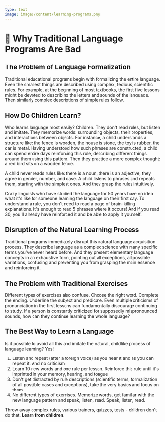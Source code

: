 ```yaml
---
type: text
image: images/content/learning-programs.png
---
```


# 💩 Why Traditional Language Programs Are Bad

## The Problem of Language Formalization

Traditional educational programs begin with formalizing the entire language. Even the smallest things are described using complex, tedious, scientific rules. For example, at the beginning of most textbooks, the first five lessons might be devoted to describing the letters and sounds of the language. Then similarly complex descriptions of simple rules follow.

## How Do Children Learn?

Who learns language most easily? Children. They don't read rules, but listen and imitate. They memorize words: surrounding objects, their properties, and interactions between objects. For instance, a child understands a structure like: the fence is wooden, the house is stone, the toy is rubber, the car is metal. Having understood how such phrases are constructed, a child can spend entire days reinforcing this rule, describing different things around them using this pattern. Then they practice a more complex thought: a red bird sits on a wooden fence.

A child never reads rules like: there is a noun, there is an adjective, they agree in gender, number, and case. A child listens to phrases and repeats them, starting with the simplest ones. And they grasp the rules intuitively.

Crazy linguists who have studied the language for 50 years have no idea what it's like for someone learning the language on their first day. To understand a rule, you don't need to read a page of brain-killing explanations. It's enough to read 5 phrases where it occurs! And if you read 30, you'll already have reinforced it and be able to apply it yourself.

## Disruption of the Natural Learning Process

Traditional programs immediately disrupt this natural language acquisition process. They describe language as a complex science with many specific terms you've never heard before. And they present elementary language concepts in an exhaustive form, pointing out all exceptions, all possible variations, confusing and preventing you from grasping the main essence and reinforcing it.

## The Problem with Traditional Exercises

Different types of exercises also confuse. Choose the right word. Complete the ending. Underline the subject and predicate. Even multiple criticisms of pronunciation in the first lessons can fundamentally discourage continuing to study. If a person is constantly criticized for supposedly mispronounced sounds, how can they continue learning the whole language?

## The Best Way to Learn a Language

Is it possible to avoid all this and imitate the natural, childlike process of language learning? Yes!

1. Listen and repeat (after a foreign voice) as you hear it and as you can repeat it. And no criticism
2. Learn 10 new words and one rule per lesson. Reinforce this rule until it's imprinted in your memory, hearing, and tongue
3. Don't get distracted by rule descriptions (scientific terms, formalization of all possible cases and exceptions), take the very basics and focus on them
4. No different types of exercises. Memorize words, get familiar with the new language pattern and speak, listen, read. Speak, listen, read.

Throw away complex rules, various trainers, quizzes, tests - children don't do that. **Learn from children**.
